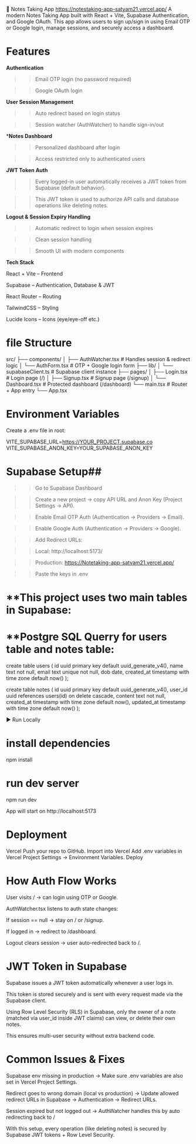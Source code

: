 📘 Notes Taking App  https://notestaking-app-satyam21.vercel.app/
A modern Notes Taking App built with React + Vite, Supabase Authentication, and Google OAuth.
This app allows users to sign up/sign in using Email OTP or Google login, manage sessions, and securely access a dashboard.

# Features

****Authentication****

>>Email OTP login (no password required)

>>Google OAuth login

****User Session Management****

>>Auto redirect based on login status

>>Session watcher (AuthWatcher) to handle sign-in/out

*****Notes Dashboard****

>>Personalized dashboard after login

>>Access restricted only to authenticated users

****JWT Token Auth****

>>Every logged-in user automatically receives a JWT token from Supabase (default behavior).

>>This JWT token is used to authorize API calls and database operations like deleting notes.

****Logout & Session Expiry Handling****

>>Automatic redirect to login when session expires

>>Clean session handling

>>Smooth UI with modern components


****Tech Stack****

React + Vite
 – Frontend

Supabase
 – Authentication, Database & JWT

React Router
 – Routing

TailwindCSS
 – Styling

Lucide Icons
 – Icons (eye/eye-off etc.)

 # **file Structure**
 src/
 ├── components/
 │    ├── AuthWatcher.tsx   # Handles session & redirect logic
 │    └── AuthForm.tsx      # OTP + Google login form
 ├── lib/
 │    └── supabaseClient.ts # Supabase client instance
 ├── pages/
 │    ├── Login.tsx         # Login page (/)
 │    ├── Signup.tsx        # Signup page (/signup)
 │    └── Dashboard.tsx     # Protected dashboard (/dashboard)
 └── main.tsx               # Router + App entry
 └── App.tsx                


# Environment Variables

Create a .env file in root:

VITE_SUPABASE_URL=https://YOUR_PROJECT.supabase.co
VITE_SUPABASE_ANON_KEY=YOUR_SUPABASE_ANON_KEY

# **Supabase Setup**##

>>Go to Supabase Dashboard

>>Create a new project → copy API URL and Anon Key (Project Settings → API).

>>Enable Email OTP Auth (Authentication → Providers → Email).

>>Enable Google Auth (Authentication → Providers → Google).

>>Add Redirect URLs:

>>Local: http://localhost:5173/

>>Production: https://Notetaking-app-satyam21.vercel.app/

>>Paste the keys in .env

# **This project uses two main tables in Supabase:
# **Postgre SQL Querry for users table and notes table:

create table users (
  id uuid primary key default uuid_generate_v4(),
  name text not null,
  email text unique not null,
  dob date,
  created_at timestamp with time zone default now()
);

create table notes (
  id uuid primary key default uuid_generate_v4(),
  user_id uuid references users(id) on delete cascade,
  content text not null,
  created_at timestamp with time zone default now(),
  updated_at timestamp with time zone default now()
);

▶️ Run Locally
# install dependencies
npm install

# run dev server
npm run dev

App will start on http://localhost:5173


# **Deployment**
Vercel
Push your repo to GitHub.
Import into Vercel
Add .env variables in Vercel Project Settings → Environment Variables.
Deploy 

# ****How Auth Flow Works****

User visits / → can login using OTP or Google.

AuthWatcher.tsx listens to auth state changes:

If session == null → stay on / or /signup.

If logged in → redirect to /dashboard.

Logout clears session → user auto-redirected back to /.


# **JWT Token in Supabase**

Supabase issues a JWT token automatically whenever a user logs in.

This token is stored securely and is sent with every request made via the Supabase client.

Using Row Level Security (RLS) in Supabase, only the owner of a note (matched via user_id inside JWT claims) can view, or delete their own notes.

This ensures multi-user security without extra backend code.


# ****Common Issues & Fixes****

Supabase env missing in production
→ Make sure .env variables are also set in Vercel Project Settings.

Redirect goes to wrong domain (local vs production)
→ Update allowed redirect URLs in Supabase → Authentication → Redirect URLs.

Session expired but not logged out
→ AuthWatcher handles this by auto redirecting back to /

With this setup, every operation (like deleting notes) is secured by Supabase JWT tokens + Row Level Security.



